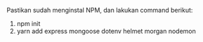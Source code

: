 Pastikan sudah menginstal NPM, dan lakukan command berikut:
1. npm init
2. yarn add express mongoose dotenv helmet morgan nodemon